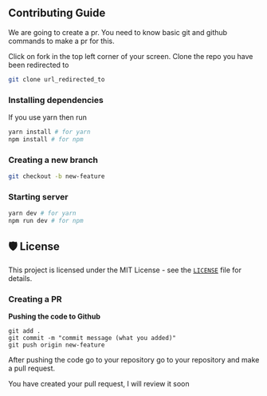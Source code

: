## Contributing Guide

We are going to create a pr. You need to know basic git and github commands to make a pr for this.

Click on fork in the top left corner of your screen. Clone the repo you have been redirected to

```bash
git clone url_redirected_to
```

### Installing dependencies

If you use yarn then run

```bash
yarn install # for yarn
npm install # for npm
```

### Creating a new branch

```bash
git checkout -b new-feature
```

### Starting server

```bash
yarn dev # for yarn
npm run dev # for npm
```

## 🛡️ License

This project is licensed under the MIT License - see the [`LICENSE`](LICENSE) file for details.

### Creating a PR

**Pushing the code to Github**

```
git add .
git commit -m "commit message (what you added)"
git push origin new-feature
```

After pushing the code go to your repository go to your repository and make a pull request.

You have created your pull request, I will review it soon
